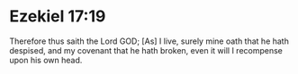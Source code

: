 # Ezekiel 17:19

Therefore thus saith the Lord GOD; [As] I live, surely mine oath that he hath despised, and my covenant that he hath broken, even it will I recompense upon his own head.